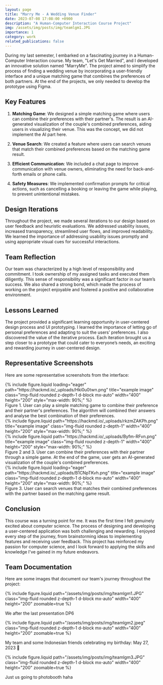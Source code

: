 ```yaml
---
layout: page
title: "Marry Me - A Wedding Venue Finder"
date: 2023-07-08 17:08:00 +0900
description: "A Human-Computer Interaction Course Project" 
img: /assets/img/posts/img/teamlgm1.JPG
importance: 1
category: work
related_publications: false
---
```

During my last semester, I embarked on a fascinating journey in a Human-Computer Interaction course. My team, "Let's Get Married", and I developed an innovative solution named "MarryMe". The project aimed to simplify the process of finding a wedding venue by incorporating a user-friendly interface and a unique matching game that combines the preferences of both partners. At the end of the projects, we only  needed to develop the prototype using Figma.

## Key Features

1. **Matching Game**: We designed a simple matching game where users can combine their preferences with their partner's. The result is an AI-generated visualization of the couple's combined preferences, aiding users in visualizing their venue. This was the concept, we did not implement the AI part here. 

2. **Venue Search**: We created a feature where users can search venues that match their combined preferences based on the matching game result. 

3. **Efficient Communication**: We included a chat page to improve communication with venue owners, eliminating the need for back-and-forth emails or phone calls.

4. **Safety Measures**: We implemented confirmation prompts for critical actions, such as cancelling a booking or leaving the game while playing, to prevent unintentional mistakes.

## Design Iterations

Throughout the project, we made several iterations to our design based on user feedback and heuristic evaluations. We addressed usability issues, increased transparency, streamlined user flows, and improved readability. We learned the importance of addressing usability issues promptly and using appropriate visual cues for successful interactions.

## Team Reflection

Our team was characterized by a high level of responsibility and commitment. I took ownership of my assigned tasks and executed them diligently. This sense of responsibility was a significant factor in our team’s success. We also shared a strong bond, which made the process of working on the project enjoyable and fostered a positive and collaborative environment.

## Lessons Learned

The project provided a significant learning opportunity in user-centered design process and UI prototyping. I learned the importance of letting go of personal preferences and adapting to suit the users’ preferences. I also discovered the value of the iterative process. Each iteration brought us a step closer to a prototype that could cater to everyone’s needs, an exciting and rewarding journey in user-centered design.

## Representative Screenshots

Here are some representative screenshots from the interface:

<div class="row">
    <div class="col-sm mt-3 mt-md-0">
        {% include figure.liquid loading="eager" path="https://hackmd.io/_uploads/Hki0u0twn.png" title="example image" class="img-fluid rounded z-depth-1 d-block mx-auto" width="400" height="200" style="max-width: 90%;" %}
    </div>
</div>
<div class="caption">
    Figure 1. User can play a simple matching game to combine their preference and their partner's preferences. The algorithm will combined their answers and analyse the best combination of their preferences.
</div>

<div class="row mt-3">
    <div class="col-sm mt-3 mt-md-0">
        {% include figure.liquid path="https://hackmd.io/_uploads/rkzmZAKPh.png" title="example image" class="img-fluid rounded z-depth-1" width="400" height="200" style="max-width: 90%;" %}
    </div>
    <div class="col-sm mt-3 mt-md-0">
        {% include figure.liquid path="https://hackmd.io/_uploads/Byfm-RFvn.png" title="example image" class="img-fluid rounded z-depth-1" width="400" height="200" style="max-width: 90%;" %}
    </div>
</div>
<div class="caption">
    Figure 2 and 3. User can combine their preferences with their partner through a simple game. At the end of the game, user gets an AI-generated visualization of the couple's combined preferences.
</div>

<div class="row">
    <div class="col-sm mt-3 mt-md-0">
        {% include figure.liquid loading="eager" path="https://hackmd.io/_uploads/B1CNpTKvh.png" title="example image" class="img-fluid rounded z-depth-1 d-block mx-auto" width="400" height="200" style="max-width: 90%;" %}
    </div>
</div>
<div class="caption">
    Figure 3. User can search venues that matches their combined preferences with the partner based on the matching game result.    
</div>


## Conclusion

This course was a turning point for me. It was the first time I felt genuinely excited about computer science. The process of designing and developing a user-centered application was both challenging and rewarding. I enjoyed every step of the journey, from brainstorming ideas to implementing features and receiving user feedback. This project has reinforced my passion for computer science, and I look forward to applying the skills and knowledge I've gained in my future endeavors.

## Team Documentation

Here are some images that document our team's journey throughout the project:

<div class="row mt-3">
    <div class="col-sm mt-3 mt-md-0">
        {% include figure.liquid path="/assets/img/posts/img/teamlgm1.JPG" class="img-fluid rounded z-depth-1 d-block mx-auto" width="400" height="200" zoomable=true %}
    </div>
</div>

We after the last presentation DP6

<div class="row mt-3">
    <div class="col-sm mt-3 mt-md-0">
        {% include figure.liquid path="/assets/img/posts/img/teamlgm2.jpeg" class="img-fluid rounded z-depth-1 d-block mx-auto" width="400" height="200" zoomable=true %}
    </div>
</div>

My team and some Indonesian friends celebrating my birthday: May 27, 2023 🥹

<div class="row mt-3">
    <div class="col-sm mt-3 mt-md-0">
        {% include figure.liquid path="/assets/img/posts/img/teamlgm3.JPG" class="img-fluid rounded z-depth-1 d-block mx-auto" width="400" height="200" zoomable=true %}
    </div>
</div>

Just us going to photobooth haha
